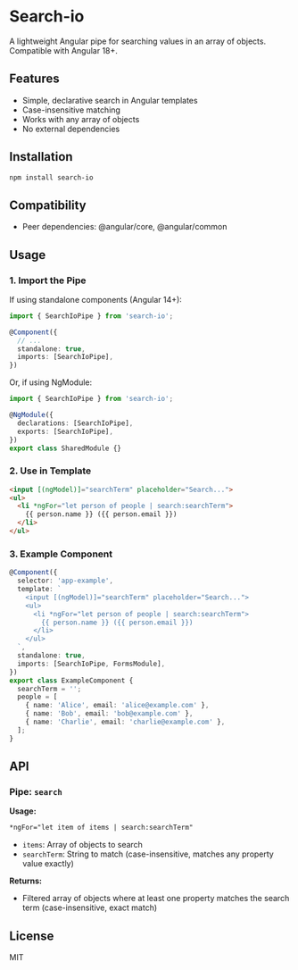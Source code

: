 # Search-io

A lightweight Angular pipe for searching values in an array of objects. Compatible with Angular 18+.

## Features
- Simple, declarative search in Angular templates
- Case-insensitive matching
- Works with any array of objects
- No external dependencies

## Installation

```sh
npm install search-io
```

## Compatibility
- Peer dependencies: @angular/core, @angular/common

## Usage

### 1. Import the Pipe

If using standalone components (Angular 14+):

```typescript
import { SearchIoPipe } from 'search-io';

@Component({
  // ...
  standalone: true,
  imports: [SearchIoPipe],
})
```

Or, if using NgModule:

```typescript
import { SearchIoPipe } from 'search-io';

@NgModule({
  declarations: [SearchIoPipe],
  exports: [SearchIoPipe],
})
export class SharedModule {}
```

### 2. Use in Template

```html
<input [(ngModel)]="searchTerm" placeholder="Search...">
<ul>
  <li *ngFor="let person of people | search:searchTerm">
    {{ person.name }} ({{ person.email }})
  </li>
</ul>
```

### 3. Example Component

```typescript
@Component({
  selector: 'app-example',
  template: `
    <input [(ngModel)]="searchTerm" placeholder="Search...">
    <ul>
      <li *ngFor="let person of people | search:searchTerm">
        {{ person.name }} ({{ person.email }})
      </li>
    </ul>
  `,
  standalone: true,
  imports: [SearchIoPipe, FormsModule],
})
export class ExampleComponent {
  searchTerm = '';
  people = [
    { name: 'Alice', email: 'alice@example.com' },
    { name: 'Bob', email: 'bob@example.com' },
    { name: 'Charlie', email: 'charlie@example.com' },
  ];
}
```

## API

### Pipe: `search`

**Usage:**
```html
*ngFor="let item of items | search:searchTerm"
```

- `items`: Array of objects to search
- `searchTerm`: String to match (case-insensitive, matches any property value exactly)

**Returns:**
- Filtered array of objects where at least one property matches the search term (case-insensitive, exact match)

## License

MIT
  

